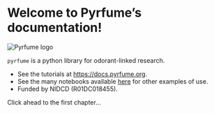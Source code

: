 # Welcome to Pyrfume’s documentation!
![Pyrfume logo](logo.png])

`pyrfume` is a python library for odorant-linked research.
- See the tutorials at https://docs.pyrfume.org.
- See the many notebooks available [here](https://github.com/pyrfume/pyrfume/tree/master/notebooks) for other examples of use.
- Funded by NIDCD (R01DC018455).

Click ahead to the first chapter...
